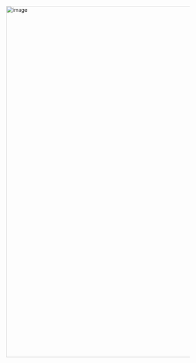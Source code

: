 <img width="963" alt="image" src="https://user-images.githubusercontent.com/81470166/165320560-fea86beb-b859-4a20-adcd-86958b10dc6e.png">
